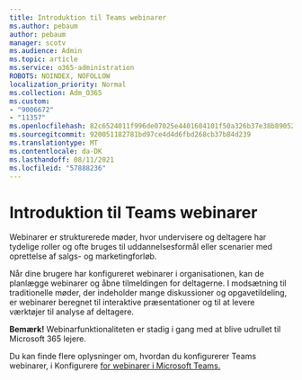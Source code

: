 ```yaml
---
title: Introduktion til Teams webinarer
ms.author: pebaum
author: pebaum
manager: scotv
ms.audience: Admin
ms.topic: article
ms.service: o365-administration
ROBOTS: NOINDEX, NOFOLLOW
localization_priority: Normal
ms.collection: Adm_O365
ms.custom:
- "9006672"
- "11357"
ms.openlocfilehash: 82c6524011f996de07025e4401604101f50a326b37e38b890524626325a01aaf
ms.sourcegitcommit: 920051182781bd97ce4d4d6fbd268cb37b84d239
ms.translationtype: MT
ms.contentlocale: da-DK
ms.lasthandoff: 08/11/2021
ms.locfileid: "57888236"
---
```

# <a name="getting-started-with-teams-webinars"></a>Introduktion til Teams webinarer

Webinarer er strukturerede møder, hvor undervisere og deltagere har tydelige roller og ofte bruges til uddannelsesformål eller scenarier med oprettelse af salgs- og marketingforløb.

Når dine brugere har konfigureret webinarer i organisationen, kan de planlægge webinarer og åbne tilmeldingen for deltagerne. I modsætning til traditionelle møder, der indeholder mange diskussioner og opgavetildeling, er webinarer beregnet til interaktive præsentationer og til at levere værktøjer til analyse af deltagere.

**Bemærk!** Webinarfunktionaliteten er stadig i gang med at blive udrullet til Microsoft 365 lejere. 

Du kan finde flere oplysninger om, hvordan du konfigurerer Teams webinarer, i Konfigurere [for webinarer i Microsoft Teams.](https://docs.microsoft.com/microsoftteams/set-up-webinars)